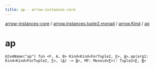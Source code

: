 ```yaml
---
title: ap - arrow-instances-core
---
```


[arrow-instances-core](../../index.html) / [arrow.instances.tuple2.monad](../index.html) / [arrow.Kind](index.html) / [ap](./ap.html)

# ap

`@JvmName("ap") fun <F, A, B> Kind<Kind<ForTuple2, `[`F`](ap.html#F)`>, `[`A`](ap.html#A)`>.ap(arg1: Kind<Kind<ForTuple2, `[`F`](ap.html#F)`>, (`[`A`](ap.html#A)`) -> `[`B`](ap.html#B)`>, MF: Monoid<`[`F`](ap.html#F)`>): Tuple2<`[`F`](ap.html#F)`, `[`B`](ap.html#B)`>`